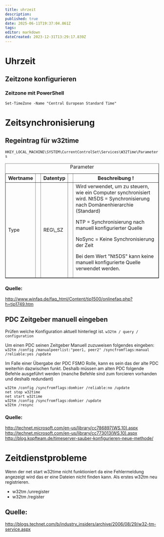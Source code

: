 ```yaml
---
title: uhrzeit
description: 
published: true
date: 2025-06-11T19:37:04.861Z
tags: 
editor: markdown
dateCreated: 2023-12-31T13:29:17.839Z
---
```


# Uhrzeit

## Zeitzone konfigurieren
### Zeitzone mit PowerShell
`
Set-TimeZone -Name "Central European Standard Time"
`

# Zeitsynchronisierung

## Regeintrag für w32time

`
HKEY_LOCAL_MACHINE\SYSTEM\CurrentControlSet\Services\W32Time\Parameters
`

<table border="1" class="wikitable"><caption>Parameter</caption>
<tbody>
<tr><th>Wertname</th><th> </th><th>Datentyp</th><th> </th><th>Beschreibung !</th></tr><tr><td>Type</td><td> </td><td>REG\_SZ</td><td> </td><td>Wird verwendet, um zu steuern, wie ein Computer synchronisiert wird. Nt5DS = Synchronisierung nach Domänenhierarchie (Standard)

NTP = Synchronisierung nach manuell konfigurierter Quelle

NoSync = Keine Synchronisierung der Zeit

Bei dem Wert "Nt5DS" kann keine manuell konfigurierte Quelle verwendet werden.
</td></tr>
</tbody>
</table>

### Quelle:
http://www.winfaq.de/faq_html/Content/tip1500/onlinefaq.php?h=tip1749.htm

## PDC Zeitgeber manuell eingeben

Prüfen welche Konfiguration aktuell hinterlegt ist.
`w32tm / query / configuration`

Um einen PDC seinen Zeitgeber Manuell zuzuweisen folgendes eingeben:
`w32tm /config /manualpeerlist:"peer1, peer2" /syncfromflags:manual /reliable:yes /update`

Im Falle einer Übergabe der PDC FSMO Rolle, kann es sein das der alte PDC weiterhin dazwischen funkt.
Deshalb müssen am alten PDC folgende Befehle ausgeführt werden (manche Befehle sind zum forcieren vorhanden und deshalb redundant)
```
w32tm /config /syncfromflags:domhier /reliable:no /update
net stop w32time
net start w32time
w32tm /config /syncfromflags:domhier /update
w32tm /resync
```

### Quelle:
http://technet.microsoft.com/en-us/library/cc786897(WS.10).aspx
http://technet.microsoft.com/en-us/library/cc773013(WS.10).aspx
http://blog.kopfteam.de/timeserver-sauber-konfigurieren-neue-methode/

# Zeitdienstprobleme

Wenn der net start w32time nicht funktioniert da eine Fehlermeldung angezeigt wird das er eine Dateien nicht finden kann. Als erstes w32tm neu registrieren.
- w32tm /unregister
- w32tm /register

## Quelle:
http://blogs.technet.com/b/industry_insiders/archive/2006/08/29/w32-tm-service.aspx